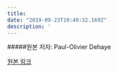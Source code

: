 ```yaml
---
title: 
date: "2019-09-23T10:40:32.169Z"
description: '
---
```




#####원본 저자: Paul-Olivier Dehaye

[원본 링크](https://medium.com/personaldata-io/fashion-id-and-rights-of-data-subjects-60d02ffca17d)


